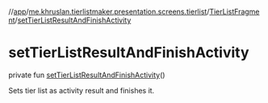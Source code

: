 //[app](../../../index.md)/[me.khruslan.tierlistmaker.presentation.screens.tierlist](../index.md)/[TierListFragment](index.md)/[setTierListResultAndFinishActivity](set-tier-list-result-and-finish-activity.md)

# setTierListResultAndFinishActivity

private fun [setTierListResultAndFinishActivity](set-tier-list-result-and-finish-activity.md)()

Sets tier list as activity result and finishes it.
